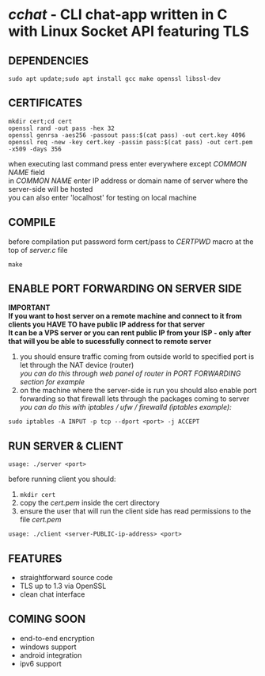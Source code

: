 # *cchat* - CLI chat-app written in C with Linux Socket API featuring TLS

## DEPENDENCIES

```
sudo apt update;sudo apt install gcc make openssl libssl-dev
```

## CERTIFICATES

```
mkdir cert;cd cert
openssl rand -out pass -hex 32
openssl genrsa -aes256 -passout pass:$(cat pass) -out cert.key 4096
openssl req -new -key cert.key -passin pass:$(cat pass) -out cert.pem -x509 -days 356
```

when executing last command press enter everywhere except *COMMON NAME* field<br>
in *COMMON NAME* enter IP address or domain name of server where the server-side will be hosted<br>
you can also enter 'localhost' for testing on local machine

## COMPILE

before compilation put password form cert/pass to *CERTPWD* macro at the top of *server.c* file

```
make
```

## ENABLE PORT FORWARDING ON SERVER SIDE

**IMPORTANT**<br>
**If you want to host server on a remote machine and connect to it from clients you HAVE TO have public IP address for that server**<br>
**It can be a VPS server or you can rent public IP from your ISP - only after that will you be able to sucessfully connect to remote server**

1. you should ensure traffic coming from outside world to specified port is let through the NAT device (router)<br>
*you can do this through web panel of router in PORT FORWARDING section for example*
2. on the machine where the server-side is run you should also enable port forwarding so that firewall lets through the packages coming to server<br>
*you can do this with iptables / ufw / firewalld (iptables example):*

```
sudo iptables -A INPUT -p tcp --dport <port> -j ACCEPT
```

## RUN SERVER & CLIENT

```
usage: ./server <port>
```

before running client you should:
1. ```mkdir cert```
2. copy the *cert.pem* inside the cert directory
3. ensure the user that will run the client side has read permissions to the file *cert.pem*

```
usage: ./client <server-PUBLIC-ip-address> <port>
```

## FEATURES

- straightforward source code
- TLS up to 1.3 via OpenSSL
- clean chat interface

## COMING SOON

- end-to-end encryption
- windows support
- android integration
- ipv6 support
